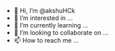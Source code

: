 - 👋 Hi, I’m @akshuHCk
- 👀 I’m interested in ...
- 🌱 I’m currently learning ...
- 💞️ I’m looking to collaborate on ...
- 📫 How to reach me ...

<!---
akshuHCk/akshuHCk is a ✨ special ✨ repository because its `README.md` (this file) appears on your GitHub profile.
You can click the Preview link to take a look at your changes.
--->
